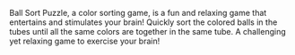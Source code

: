 Ball Sort Puzzle, a color sorting game, is a fun and relaxing game that entertains and stimulates your brain! Quickly sort the colored balls in the tubes until all the same colors are together in the same tube. A challenging yet relaxing game to exercise your brain!